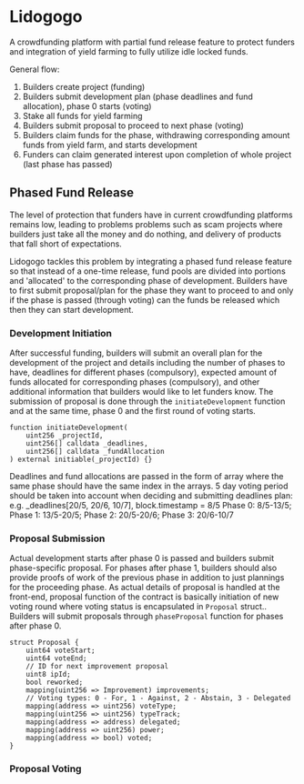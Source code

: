 # Lidogogo

A crowdfunding platform with partial fund release feature to protect funders and integration of yield farming to fully utilize idle locked funds.

General flow:

1. Builders create project (funding)
2. Builders submit development plan (phase deadlines and fund allocation), phase 0 starts (voting)
3. Stake all funds for yield farming
4. Builders submit proposal to proceed to next phase (voting)
5. Builders claim funds for the phase, withdrawing corresponding amount funds from yield farm, and starts development
6. Funders can claim generated interest upon completion of whole project (last phase has passed)

## Phased Fund Release

The level of protection that funders have in current crowdfunding platforms remains low, leading to problems problems such as scam projects where builders just take all the money and do nothing, and delivery of products that fall short of expectations.

Lidogogo tackles this problem by integrating a phased fund release feature so that instead of a one-time release, fund pools are divided into portions and 'allocated' to the corresponding phase of development. Builders have to first submit proposal/plan for the phase they want to proceed to and only if the phase is passed (through voting) can the funds be released which then they can start development.

### Development Initiation

After successful funding, builders will submit an overall plan for the development of the project and details including the number of phases to have, deadlines for different phases (compulsory), expected amount of funds allocated for corresponding phases (compulsory), and other additional information that builders would like to let funders know. The submission of proposal is done through the `initiateDevelopment` function and at the same time, phase 0 and the first round of voting starts.

```shell
function initiateDevelopment(
    uint256 _projectId,
    uint256[] calldata _deadlines,
    uint256[] calldata _fundAllocation
) external initiable(_projectId) {}
```

Deadlines and fund allocations are passed in the form of array where the same phase should have the same index in the arrays.
5 day voting period should be taken into account when deciding and submitting deadlines plan:
e.g. \_deadlines[20/5, 20/6, 10/7], block.timestamp = 8/5
Phase 0: 8/5-13/5; Phase 1: 13/5-20/5; Phase 2: 20/5-20/6; Phase 3: 20/6-10/7

### Proposal Submission

Actual development starts after phase 0 is passed and builders submit phase-specific proposal. For phases after phase 1, builders should also provide proofs of work of the previous phase in addition to just plannings for the proceeding phase. As actual details of proposal is handled at the front-end, proposal function of the contract is basically initiation of new voting round where voting status is encapsulated in `Proposal` struct.. Builders will submit proposals through `phaseProposal` function for phases after phase 0.

```shell
struct Proposal {
    uint64 voteStart;
    uint64 voteEnd;
    // ID for next improvement proposal
    uint8 ipId;
    bool reworked;
    mapping(uint256 => Improvement) improvements;
    // Voting types: 0 - For, 1 - Against, 2 - Abstain, 3 - Delegated
    mapping(address => uint256) voteType;
    mapping(uint256 => uint256) typeTrack;
    mapping(address => address) delegated;
    mapping(address => uint256) power;
    mapping(address => bool) voted;
}
```

### Proposal Voting
